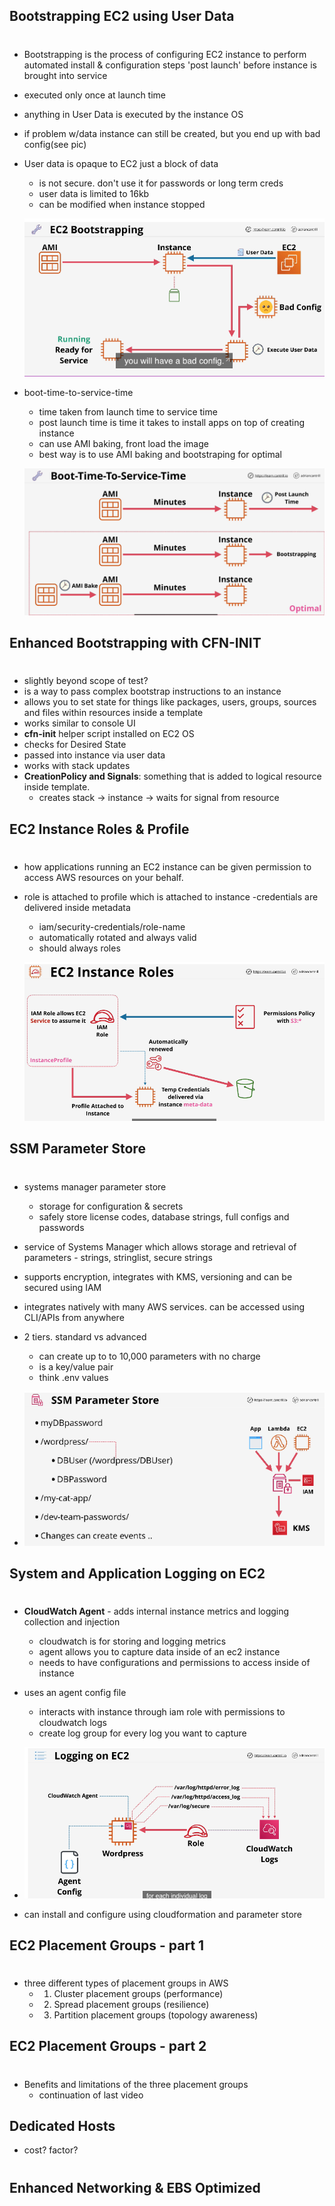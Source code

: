 ## Bootstrapping EC2 using User Data

#

- Bootstrapping is the process of configuring EC2 instance to perform automated install & configuration steps 'post launch' before instance is brought into service
- executed only once at launch time
- anything in User Data is executed by the instance OS
- if problem w/data instance can still be created, but you end up with bad config(see pic)
- User data is opaque to EC2 just a block of data

  - is not secure. don't use it for passwords or long term creds
  - user data is limited to 16kb
  - can be modified when instance stopped

  ![Alt text](img/ecbootstrap.png 'workflow')

- boot-time-to-service-time

  - time taken from launch time to service time
  - post launch time is time it takes to install apps on top of creating instance
  - can use AMI baking, front load the image
  - best way is to use AMI baking and bootstraping for optimal

  ![Alt text](img/ec2boottime.png 'best practices')

## Enhanced Bootstrapping with CFN-INIT

#

- slightly beyond scope of test?
- is a way to pass complex bootstrap instructions to an instance
- allows you to set state for things like packages, users, groups, sources and files within resources inside a template
- works similar to console UI
- **cfn-init** helper script installed on EC2 OS
- checks for Desired State
- passed into instance via user data
- works with stack updates
- **CreationPolicy and Signals**: something that is added to logical resource inside template.
  - creates stack -> instance -> waits for signal from resource

## EC2 Instance Roles & Profile

#

- how applications running an EC2 instance can be given permission to access AWS resources on your behalf.
- role is attached to profile which is attached to instance
  -credentials are delivered inside metadata

  - iam/security-credentials/role-name
  - automatically rotated and always valid
  - should always roles

  ![ec instance roles and profiles](img/ec2instanceroles.png)

## SSM Parameter Store

#

- systems manager parameter store
  - storage for configuration & secrets
  - safely store license codes, database strings, full configs and passwords
- service of Systems Manager which allows storage and retrieval of parameters - strings, stringlist, secure strings
- supports encryption, integrates with KMS, versioning and can be secured using IAM
- integrates natively with many AWS services. can be accessed using CLI/APIs from anywhere
- 2 tiers. standard vs advanced

  - can create up to to 10,000 parameters with no charge
  - is a key/value pair
  - think .env values

- ![parameter store](img/ec2parameterstore.png)

## System and Application Logging on EC2

#

- **CloudWatch Agent** - adds internal instance metrics and logging collection and injection
  - cloudwatch is for storing and logging metrics
  - agent allows you to capture data inside of an ec2 instance
  - needs to have configurations and permissions to access inside of instance
- uses an agent config file

  - interacts with instance through iam role with permissions to cloudwatch logs
  - create log group for every log you want to capture

- ![flowchart of cloudwatch agent process](img/ec2cloudwatchagent.png)
- can install and configure using cloudformation and parameter store

## EC2 Placement Groups - part 1

#

- three different types of placement groups in AWS
  - 1. Cluster placement groups (performance)
  - 2. Spread placement groups (resilience)
  - 3. Partition placement groups (topology awareness)

## EC2 Placement Groups - part 2

#

- Benefits and limitations of the three placement groups
  - continuation of last video

## Dedicated Hosts
 - cost? factor?

#

## Enhanced Networking & EBS Optimized

#
